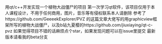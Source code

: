  用qt/c++开发实现一个植物大战僵尸的项目
 第一次学习qt软件，该项目仅用于本人课程设计，不用于任何商用，图片，音乐等有侵权联系本人请删除
 参考了https://github.com/GeeeekExplorer/PVZ 的这篇文章大佬写的用graphicview框架所写的植物大战僵尸，以及b站九夏樱的https://github.com/jiuxiaying/qt-c-pvz
 如果觉得项目不错的话麻烦点个star，如果发现问题可以在issue里提交
最新版本请看我的beta分支
